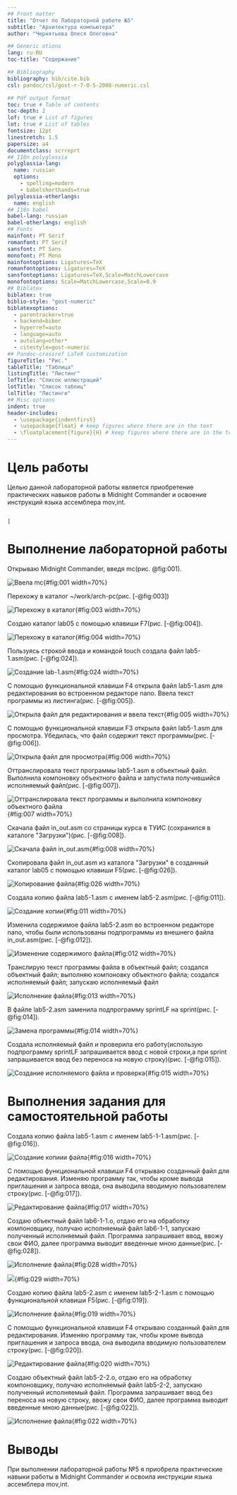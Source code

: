 ```yaml
---
## Front matter
title: "Отчет по Лабораторной работе №5"
subtitle: "Архитектура компьютера"
author: "Чернятьева Олеся Олеговна"

## Generic otions
lang: ru-RU
toc-title: "Содержание"

## Bibliography
bibliography: bib/cite.bib
csl: pandoc/csl/gost-r-7-0-5-2008-numeric.csl

## Pdf output format
toc: true # Table of contents
toc-depth: 2
lof: true # List of figures
lot: true # List of tables
fontsize: 12pt
linestretch: 1.5
papersize: a4
documentclass: scrreprt
## I18n polyglossia
polyglossia-lang:
  name: russian
  options:
	- spelling=modern
	- babelshorthands=true
polyglossia-otherlangs:
  name: english
## I18n babel
babel-lang: russian
babel-otherlangs: english
## Fonts
mainfont: PT Serif
romanfont: PT Serif
sansfont: PT Sans
monofont: PT Mono
mainfontoptions: Ligatures=TeX
romanfontoptions: Ligatures=TeX
sansfontoptions: Ligatures=TeX,Scale=MatchLowercase
monofontoptions: Scale=MatchLowercase,Scale=0.9
## Biblatex
biblatex: true
biblio-style: "gost-numeric"
biblatexoptions:
  - parentracker=true
  - backend=biber
  - hyperref=auto
  - language=auto
  - autolang=other*
  - citestyle=gost-numeric
## Pandoc-crossref LaTeX customization
figureTitle: "Рис."
tableTitle: "Таблица"
listingTitle: "Листинг"
lofTitle: "Список иллюстраций"
lotTitle: "Список таблиц"
lolTitle: "Листинги"
## Misc options
indent: true
header-includes:
  - \usepackage{indentfirst}
  - \usepackage{float} # keep figures where there are in the text
  - \floatplacement{figure}{H} # keep figures where there are in the text
---
```


# Цель работы
Целью данной лабораторной работы является приобретение практических навыков работы в Midnight Commander и освоение инструкций языка ассемблера mov,int.


                                                                              |

# Выполнение лабораторной работы

Открываю Midnight Commander, введя mc(рис. @fig:001).

![Ввела mc](image/1.png){#fig:001 width=70%}

Перехожу в каталог ~/work/arch-pc(рис. [-@fig:003])

![Перехожу в каталог](image/3.png){#fig:003 width=70%}

Создаю каталог lab05 с помощью клавиши F7(рис. [-@fig:004]).

![Перехожу в каталог](image/4.png){#fig:004 width=70%}

Пользуясь строкой ввода и командой touch создала файл lab5-1.asm(рис. [-@fig:024]).

![Создание lab-1.asm](image/24.png){#fig:024 width=70%}

С помощью функциональной клавиши F4 открыла файл lab5-1.asm для редактирования во встроенном редакторе nano. 
Ввела текст программы из листинга(рис. [-@fig:005]).

![Открыла файл для редактирования и ввела текст](image/5.png){#fig:005 width=70%}

С помощью функциональной клавиши F3 открыла файл lab5-1.asm для просмотра.
Убедилась, что файл содержит текст программы(рис. [-@fig:006]).

![Открыла файл для просмотра](image/6.png){#fig:006 width=70%}

Оттранслировала текст программы lab5-1.asm в объектный файл. Выполнила компоновку объектного файла и запустила получившийся исполняемый файл(рис. [-@fig:007]).

![Оттранслировала текст программы и выполнила компоновку объектного файла](image/7.png){#fig:007 width=70%}

Скачала файл in_out.asm со страницы курса в ТУИС (сохранился в каталоге "Загрузки")(рис. [-@fig:008]).

![Скачала файл in_out.asm](image/8.png){#fig:008 width=70%}

Скопировала файл in_out.asm из каталога "Загрузки" в созданный каталог lab05 с помощью клавиши F5(рис. [-@fig:026]).

![Копирование файла](image/26.png){#fig:026 width=70%}

Создала копию файла lab5-1.asm с именем lab5-2.asm(рис. [-@fig:011]).

![Создание копии](image/11.png){#fig:011 width=70%}

Изменила содержимое файла lab5-2.asm во встроенном редакторе nano, чтобы были использованы подпрограммы 
из внешнего файла in_out.asm(рис. [-@fig:012]).

![Изменение содержимого файла](image/12.png){#fig:012 width=70%}

Транслирую текст программы файла в объектный файл; создался объектный файл; выполняю компоновку объектного файла;
создался исполняемый файл; запускаю исполняемый файл

![Исполнение файла](image/13.png){#fig:013 width=70%}

В файле lab5-2.asm заменила подпрограмму sprintLF на sprint(рис. [-@fig:014]).

![Замена программы](image/14.png){#fig:014 width=70%}

Создала исполняемый файл и проверила его работу(использую подпрограмму sprintLF запрашивается ввод с новой строки,а при sprint  запрашивается ввод без переноса на новую строку)(рис. [-@fig:015]).

![Создание исполняемого файла и проверка](image/15.png){#fig:015 width=70%}

# Выполнения задания для самостоятельной работы

Создала копию файла lab5-1.asm с именем lab5-1-1.asm(рис. [-@fig:016]).

![Создание копиии файла](image/16.png){#fig:016 width=70%}

С помощью функциональной клавиши F4 открываю созданный файл для редактирования. 
Изменяю программу так, чтобы кроме вывода приглашения и запроса ввода, она выводила вводимую пользователем строку(рис. [-@fig:017]).

![Редактирование файла](image/17.png){#fig:017 width=70%}

Создаю объектный файл lab6-1-1.o, отдаю его на обработку компоновщику, получаю исполняемый файл lab6-1-1, запускаю полученный исполняемый файл. 
Программа запрашивает ввод, ввожу свои ФИО, далее программа выводит введенные мною данные(рис. [-@fig:028]). 

![Исполнение файла](image/28.png){#fig:028 width=70%}

![](image/29.png){#fig:029 width=70%} 

Создаю копию файла lab5-2.asm с именем lab5-2-1.asm с помощью функциональной клавиши F5(рис. [-@fig:019]). 

![Исполнение файла](image/19.png){#fig:019 width=70%}

С помощью функциональной клавиши F4 открываю созданный файл для редактирования. Изменяю программу так, 
чтобы кроме вывода приглашения и запроса ввода, она выводила вводимую пользователем строку(рис. [-@fig:020]). 

![Редактирование файла](image/20.png){#fig:020 width=70%}

Создаю объектный файл lab5-2-2.o, отдаю его на обработку компоновщику, получаю исполняемый файл lab5-2-2, запускаю полученный исполняемый файл. 
Программа запрашивает ввод без переноса на новую строку, ввожу свои ФИО, далее программа выводит введенные мною данные(рис. [-@fig:022]).  

![Исполнение файла](image/22.png){#fig:022 width=70%}

# Выводы

При выполнении лабораторной работы №5 я приобрела практические навыки работы в Midnight Commander и освоила инструкции языка ассемблера mov,int.


